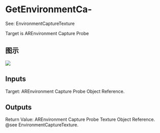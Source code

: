 # GetEnvironmentCa-

See: EnvironmentCaptureTexture

Target is AREnvironment Capture Probe

## 图示

![]($-20221218-17562678.png)

## Inputs

Target: AREnvironment Capture Probe Object Reference.  

## Outputs

Return Value: AREnvironment Capture Probe Texture Object Reference. @see EnvironmentCaptureTexture.

